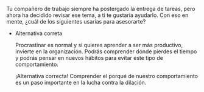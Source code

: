 Tu compañero de trabajo siempre ha postergado la entrega de tareas, pero ahora ha decidido revisar ese tema, a ti te gustaría ayudarlo. Con eso en mente, ¿cuál de los siguientes usarías para asesorarte?

- Alternativa correta
    
    Procrastinar es normal y si quieres aprender a ser más productivo, invierte en la organización. Podrás comprender dónde pierdes el tiempo y podrás pensar en nuevos hábitos para evitar este tipo de comportamiento.
    
    ¡Alternativa correcta! Comprender el porqué de nuestro comportamiento es un paso importante en la lucha contra la dilación.